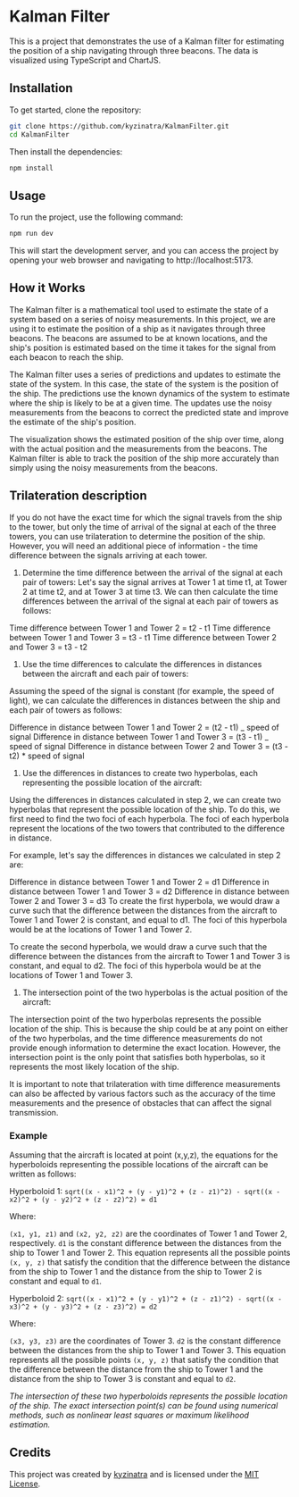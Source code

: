 # Kalman Filter

This is a project that demonstrates the use of a Kalman filter for estimating the position of a ship navigating through three beacons. The data is visualized using TypeScript and ChartJS.

## Installation

To get started, clone the repository:

```bash
git clone https://github.com/kyzinatra/KalmanFilter.git
cd KalmanFilter
```

Then install the dependencies:

```bash
npm install
```

## Usage

To run the project, use the following command:

```bash
npm run dev
```

This will start the development server, and you can access the project by opening your web browser and navigating to http://localhost:5173.

## How it Works

The Kalman filter is a mathematical tool used to estimate the state of a system based on a series of noisy measurements. In this project, we are using it to estimate the position of a ship as it navigates through three beacons. The beacons are assumed to be at known locations, and the ship's position is estimated based on the time it takes for the signal from each beacon to reach the ship.

The Kalman filter uses a series of predictions and updates to estimate the state of the system. In this case, the state of the system is the position of the ship. The predictions use the known dynamics of the system to estimate where the ship is likely to be at a given time. The updates use the noisy measurements from the beacons to correct the predicted state and improve the estimate of the ship's position.

The visualization shows the estimated position of the ship over time, along with the actual position and the measurements from the beacons. The Kalman filter is able to track the position of the ship more accurately than simply using the noisy measurements from the beacons.

## Trilateration description

If you do not have the exact time for which the signal travels from the ship to the tower, but only the time of arrival of the signal at each of the three towers, you can use trilateration to determine the position of the ship. However, you will need an additional piece of information - the time difference between the signals arriving at each tower.

1. Determine the time difference between the arrival of the signal at each pair of towers:
   Let's say the signal arrives at Tower 1 at time t1, at Tower 2 at time t2, and at Tower 3 at time t3. We can then calculate the time differences between the arrival of the signal at each pair of towers as follows:

Time difference between Tower 1 and Tower 2 = t2 - t1
Time difference between Tower 1 and Tower 3 = t3 - t1
Time difference between Tower 2 and Tower 3 = t3 - t2

1. Use the time differences to calculate the differences in distances between the aircraft and each pair of towers:

Assuming the speed of the signal is constant (for example, the speed of light), we can calculate the differences in distances between the ship and each pair of towers as follows:

Difference in distance between Tower 1 and Tower 2 = (t2 - t1) _ speed of signal
Difference in distance between Tower 1 and Tower 3 = (t3 - t1) _ speed of signal
Difference in distance between Tower 2 and Tower 3 = (t3 - t2) \* speed of signal

1. Use the differences in distances to create two hyperbolas, each representing the possible location of the aircraft:

Using the differences in distances calculated in step 2, we can create two hyperbolas that represent the possible location of the ship. To do this, we first need to find the two foci of each hyperbola. The foci of each hyperbola represent the locations of the two towers that contributed to the difference in distance.

For example, let's say the differences in distances we calculated in step 2 are:

Difference in distance between Tower 1 and Tower 2 = d1
Difference in distance between Tower 1 and Tower 3 = d2
Difference in distance between Tower 2 and Tower 3 = d3
To create the first hyperbola, we would draw a curve such that the difference between the distances from the aircraft to Tower 1 and Tower 2 is constant, and equal to d1. The foci of this hyperbola would be at the locations of Tower 1 and Tower 2.

To create the second hyperbola, we would draw a curve such that the difference between the distances from the aircraft to Tower 1 and Tower 3 is constant, and equal to d2. The foci of this hyperbola would be at the locations of Tower 1 and Tower 3.

1. The intersection point of the two hyperbolas is the actual position of the aircraft:

The intersection point of the two hyperbolas represents the possible location of the ship. This is because the ship could be at any point on either of the two hyperbolas, and the time difference measurements do not provide enough information to determine the exact location. However, the intersection point is the only point that satisfies both hyperbolas, so it represents the most likely location of the ship.

It is important to note that trilateration with time difference measurements can also be affected by various factors such as the accuracy of the time measurements and the presence of obstacles that can affect the signal transmission.

### Example

Assuming that the aircraft is located at point (x,y,z), the equations for the hyperboloids representing the possible locations of the aircraft can be written as follows:

Hyperboloid 1:
`sqrt((x - x1)^2 + (y - y1)^2 + (z - z1)^2) - sqrt((x - x2)^2 + (y - y2)^2 + (z - z2)^2) = d1`

Where:

`(x1, y1, z1)` and `(x2, y2, z2)` are the coordinates of Tower 1 and Tower 2, respectively.
`d1` is the constant difference between the distances from the ship to Tower 1 and Tower 2.
This equation represents all the possible points `(x, y, z)` that satisfy the condition that the difference between the distance from the ship to Tower 1 and the distance from the ship to Tower 2 is constant and equal to `d1`.

Hyperboloid 2:
`sqrt((x - x1)^2 + (y - y1)^2 + (z - z1)^2) - sqrt((x - x3)^2 + (y - y3)^2 + (z - z3)^2) = d2`

Where:

`(x3, y3, z3)` are the coordinates of Tower 3.
`d2` is the constant difference between the distances from the ship to Tower 1 and Tower 3.
This equation represents all the possible points `(x, y, z)` that satisfy the condition that the difference between the distance from the ship to Tower 1 and the distance from the ship to Tower 3 is constant and equal to `d2`.

_The intersection of these two hyperboloids represents the possible location of the ship. The exact intersection point(s) can be found using numerical methods, such as nonlinear least squares or maximum likelihood estimation._

## Credits

This project was created by [kyzinatra](https://github.com/kyzinatra) and is licensed under the [MIT License](https://en.wikipedia.org/wiki/MIT_License).
